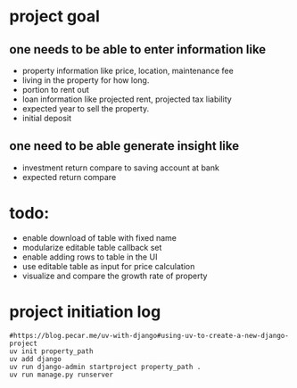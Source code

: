 # project goal

## one needs to be able to enter information like
- property information like price, location, maintenance fee 
- living in the property for how long.
- portion to rent out
- loan information like projected rent, projected tax liability
- expected year to sell the property.
- initial deposit

## one need to be able generate insight like
- investment return compare to saving account at bank
- expected return compare 


# todo:
- enable download of table with fixed name
- modularize editable table callback set
- enable adding rows to table in the UI
- use editable table as input for price calculation
- visualize and compare the growth rate of property

# project initiation log

```
#https://blog.pecar.me/uv-with-django#using-uv-to-create-a-new-django-project
uv init property_path
uv add django
uv run django-admin startproject property_path .
uv run manage.py runserver
```


